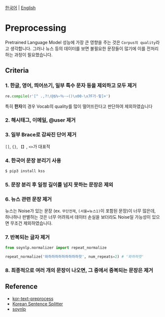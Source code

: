 [한국어](./preprocessing.md) | [English](./preprocessing_EN.md)

# Preprocessing

Pretrained Language Model 성능에 가장 큰 영향을 주는 것은 `Corpus의 quality`라고 생각합니다. 그러나 뉴스 등의 데이터를 보면 불필요한 문장들이 많기에 이를 전처리하는 과정이 필요했습니다.

## Criteria

### 1. 한글, 영어, 띄어쓰기, 일부 특수 문자 등을 제외하고 모두 제거

```python
re.compile(r'[^ .,?!/@$%~％·∼()\x00-\x7F가-힣]+')
```

특히 **한자**의 경우 Vocab의 quality를 많이 떨어뜨린다고 판단하여 제외하였습니다

### 2. 해시태그, 이메일, @user 제거

### 3. 일부 Brace로 감싸진 단어 제거

`[]`, `{}`, `【】`, `<>`가 대표적

### 4. 한국어 문장 분리기 사용

```bash
$ pip3 install kss
```

### 5. 문장 분리 후 일정 길이를 넘지 못하는 문장은 제외

### 6. 뉴스 관련 문장 제거

뉴스는 Noise가 있는 문장 (ex. `무단전재`, `(서울=뉴스1)`이 포함된 문장)이 너무 많은데, 하나하나 판별하는 것은 너무 어려워서 데이터 손실을 보더라도 Noise일 가능성이 있으면 무조건 제외하였습니다.

### 7. 반복되는 글자 제거

```python
from soynlp.normalizer import repeat_normalize

repeat_normalize('와하하하하하하하하하핫', num_repeats=2) # '와하하핫'
```

### 8. 최종적으로 여러 개의 문장이 나오면, 그 중에서 중복되는 문장은 제거

## Reference

- [kor-text-preprocess](https://github.com/YongWookHa/kor-text-preprocess)
- [Korean Sentence Splitter](https://github.com/likejazz/korean-sentence-splitter)
- [soynlp](https://github.com/lovit/soynlp)

